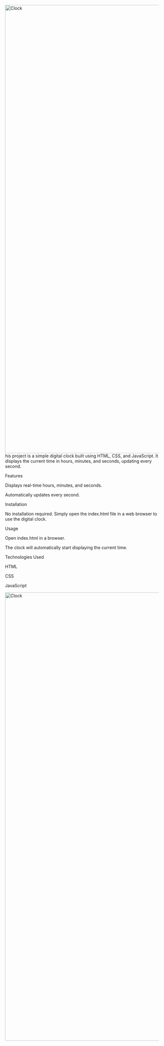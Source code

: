 <img width="1462" alt="Clock" src="https://github.com/user-attachments/assets/b902ed88-d287-4575-a229-33756dcd8c5b" />his project is a simple digital clock built using HTML, CSS, and JavaScript. It displays the current time in hours, minutes, and seconds, updating every second.

Features

Displays real-time hours, minutes, and seconds.

Automatically updates every second.

Installation

No installation required. Simply open the index.html file in a web browser to use the digital clock.

Usage

Open index.html in a browser.

The clock will automatically start displaying the current time.

Technologies Used

HTML

CSS

JavaScript

<img width="1462" alt="Clock" src="https://github.com/user-attachments/assets/82ebb6bb-cb03-4328-ba0f-8827b85d96ff" />
